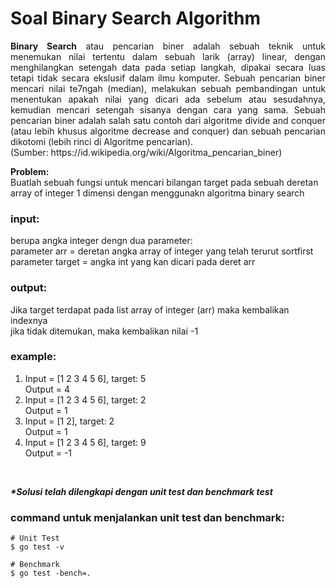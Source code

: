 # Soal Binary Search Algorithm

<p align=justify><b>Binary Search</b> atau pencarian biner adalah sebuah teknik untuk menemukan nilai tertentu dalam sebuah larik (array) linear, dengan menghilangkan setengah data pada setiap langkah, dipakai secara luas tetapi tidak secara ekslusif dalam ilmu komputer. Sebuah pencarian biner mencari nilai te7ngah (median), melakukan sebuah pembandingan untuk menentukan apakah nilai yang dicari ada sebelum atau sesudahnya, kemudian mencari setengah sisanya dengan cara yang sama. Sebuah pencarian biner adalah salah satu contoh dari algoritme divide and conquer (atau lebih khusus algoritme decrease and conquer) dan sebuah pencarian dikotomi (lebih rinci di Algoritme pencarian).   <br>
(Sumber: https://id.wikipedia.org/wiki/Algoritma_pencarian_biner)
</p>

<b>Problem:</b><br>
Buatlah sebuah fungsi untuk mencari bilangan target pada sebuah deretan array of integer 1 dimensi
dengan menggunakn algoritma binary search
<br>

### input:

berupa angka integer dengn dua parameter:<br>
parameter arr = deretan angka array of integer yang telah terurut sortfirst<br>
parameter target = angka int yang kan dicari pada deret arr
<br>

### output:

Jika target terdapat pada list array of integer (arr) maka kembalikan indexnya<br>
jika tidak ditemukan, maka kembalikan nilai -1
<br>

### example:

1. Input = [1 2 3 4 5 6], target: 5 <br>Output = 4
2. Input = [1 2 3 4 5 6], target: 2 <br>Output = 1
3. Input = [1 2], target: 2 <br>Output = 1
4. Input = [1 2 3 4 5 6], target: 9 <br>Output = -1

<br>

<i><b>*Solusi telah dilengkapi dengan unit test dan benchmark test</b></i>

### command untuk menjalankan unit test dan benchmark:

```
# Unit Test
$ go test -v

# Benchmark
$ go test -bench=.
```
